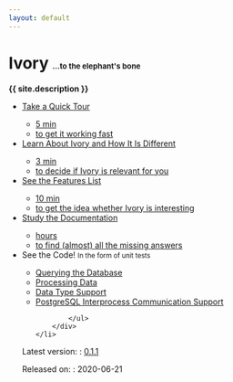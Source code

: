 ```yaml
---
layout: default
---
```


# Ivory <span style="font-size: small">&hellip;to the elephant's bone</span>
<!-- &hellip;a database layer made the correct way -->
<!-- &hellip;with respect to the elephants -->

<strong>{{ site.description }}</strong>

<ul class="signpost">
	<li> <!-- lightning -->
		<a href="{% link getting-started.md %}">
			Take a Quick Tour
			<ul>
				<li class="time">5 min</li>
				<li>to get it working fast</li>
			</ul>
		</a>
	</li>
	<li> <!-- elephant with its trunk heading upwards -->
		<a href="{% link about.md %}">
			Learn About Ivory and How It Is Different
			<ul>
				<li class="time">3 min</li>
				<li>to decide if Ivory is relevant for you</li>
			</ul>
		</a>
	</li>
	<li> <!-- checkboxes, first checked -->
	    <a href="{% link features.md %}">
		    See the Features List
			<ul>
				<li class="time">10 min</li>
				<li>to get the idea whether Ivory is interesting</li>
			</ul>
		</a>
	</li>
	<li> <!-- book -->
		<a href="{% link documentation.md %}">
			Study the Documentation
			<ul>
				<li class="time">hours</li>
				<li>to find (almost) all the missing answers</li>
			</ul>
		</a>
	</li>
	<li> <!-- several lines of highlighted code -->
		<div>
			See the Code!
		    <small>In the form of unit tests</small>
			<ul class="bullets">
				<li><a href="https://github.com/ondrej-bouda/ivory/blob/master/test/unit/Ivory/Showcase/QueryingTest.php"
						target="_blank" class="external">Querying the Database</a></li>
				<li><a href="https://github.com/ondrej-bouda/ivory/blob/master/test/unit/Ivory/Showcase/ProcessingTest.php"
						target="_blank" class="external">Processing Data</a></li>
				<li><a href="https://github.com/ondrej-bouda/ivory/blob/master/test/unit/Ivory/Showcase/TypeSystemTest.php"
						target="_blank" class="external">Data Type Support</a></li>
				<li><a href="https://github.com/ondrej-bouda/ivory/blob/master/test/unit/Ivory/Showcase/IPCTest.php"
						target="_blank" class="external">PostgreSQL Interprocess Communication Support</a></li>

			</ul>
		</div>
	</li>
</ul>


Latest version:
: <a href="https://github.com/ondrej-bouda/ivory/releases/tag/0.1.1" target="_blank">0.1.1</a>

Released on:
: 2020-06-21
